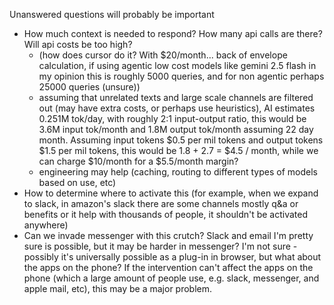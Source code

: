 Unanswered questions will probably be important
- How much context is needed to respond? How many api calls are there? Will api costs be too high?
  - (how does cursor do it? With $20/month... back of envelope calculation, if using agentic low cost models like gemini 2.5 flash in my opinion this is roughly 5000 queries, and for non agentic perhaps 25000 queries (unsure))
  - assuming that unrelated texts and large scale channels are filtered out (may have extra costs, or perhaps use heuristics), AI estimates 0.251M tok/day, with roughly 2:1 input-output ratio, this would be 3.6M input tok/month and 1.8M output tok/month assuming 22 day month. Assuming input tokens $0.5 per mil tokens and output tokens $1.5 per mil tokens, this would be 1.8 + 2.7 = $4.5 / month, while we can charge $10/month for a $5.5/month margin?
  - engineering may help (caching, routing to different types of models based on use, etc)
- How to determine where to activate this (for example, when we expand to slack, in amazon's slack there are some channels mostly q&a or benefits or it help with thousands of people, it shouldn't be activated anywhere)
- Can we invade messenger with this crutch? Slack and email I'm pretty sure is possible, but it may be harder in messenger? I'm not sure - possibly it's universally possible as a plug-in in browser, but what about the apps on the phone? If the intervention can't affect the apps on the phone (which a large amount of people use, e.g. slack, messenger, and apple mail, etc), this may be a major problem.
